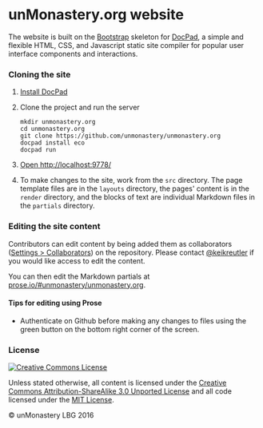 # unMonastery.org website #

The website is built on the [Bootstrap](http://getbootstrap.com) skeleton for [DocPad](https://github.com/bevry/docpad), a simple and flexible HTML, CSS, and Javascript static site compiler for popular user interface components and interactions.

### Cloning the site

1. [Install DocPad](https://github.com/bevry/docpad)

1. Clone the project and run the server

	```
	mkdir unmonastery.org  
	cd unmonastery.org  
	git clone https://github.com/unmonastery/unmonastery.org  
	docpad install eco  
	docpad run  
	```

1. [Open http://localhost:9778/](http://localhost:9778/)

1. To make changes to the site, work from the `src` directory. The page template files are in the `layouts` directory, the pages' content is in the `render` directory, and the blocks of text are individual Markdown files in the `partials` directory.

### Editing the site content

Contributors can edit content by being added them as collaborators ([Settings > Collaborators](https://github.com/unmonastery/unmonastery.org/settings/collaboration)) on the repository. Please contact [@keikreutler](https://github.com/keikreutler) if you would like access to edit the content.

You can then edit the Markdown partials at [prose.io/#unmonastery/unmonastery.org](prose.io/#unmonastery/unmonastery.org).

#### Tips for editing using Prose

*  Authenticate on Github before making any changes to files using the green button on the bottom right corner of the screen.


### License

<a rel="license" href="http://creativecommons.org/licenses/by-sa/3.0/"><img alt="Creative Commons License" style="border-width:0" src="https://i.creativecommons.org/l/by-sa/3.0/88x31.png" /></a>

Unless stated otherwise, all content is licensed under the <a rel="license" href="http://creativecommons.org/licenses/by-sa/3.0/">Creative Commons Attribution-ShareAlike 3.0 Unported License</a> and all code licensed under the [MIT License](http://creativecommons.org/licenses/MIT/).  

© unMonastery LBG 2016

